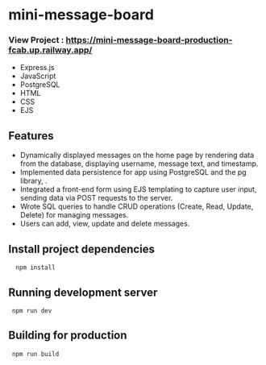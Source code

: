 # mini-message-board


### View Project : https://mini-message-board-production-fcab.up.railway.app/

- Express.js
- JavaScript
- PostgreSQL
- HTML
- CSS
- EJS



## Features
- Dynamically displayed messages on the home page by rendering data from the database, displaying username,
 message text, and timestamp.
- Implemented data persistence for app using PostgreSQL and the pg library, .
- Integrated a front-end form using EJS templating to capture user input, sending data via POST requests to the server.
- Wrote SQL queries to handle CRUD operations (Create, Read, Update, Delete) for managing messages.
- Users can add, view, update and delete messages.




## Install project dependencies
```
  npm install
```


## Running development server
```
 npm run dev
```

## Building for production
```
 npm run build
```